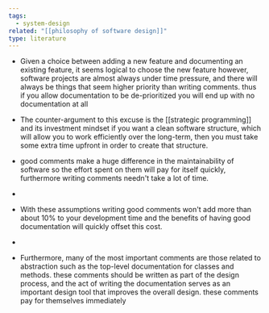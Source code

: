 ```yaml
---
tags:
  - system-design
related: "[[philosophy of software design]]"
type: literature
---
```

- Given a choice between adding a new feature and documenting an existing feature, it seems logical to choose the new feature however, software projects are almost always under time pressure, and there will always be things that seem higher priority than writing comments. thus if you allow documentation to be de-prioritized you will end up with no documentation at all
- The counter-argument to this excuse is the [[strategic programming]] and its investment mindset if you want a clean software structure, which will allow you to work efficiently over the long-term, then you must take some extra time upfront in order to create that structure.

- good comments make a huge difference in the maintainability of software so the effort spent on them will pay for itself quickly, furthermore writing comments needn't take a lot of time.
- 
- With these assumptions writing good comments won't add more than about 10% to your development time and the benefits of having good documentation will quickly offset this cost.
- 
- Furthermore, many of the most important comments are those related to abstraction such as the top-level documentation for classes and methods. these comments should be written as part of the design process, and the act of writing the documentation serves as an important design tool that improves the overall design. these comments pay for themselves immediately